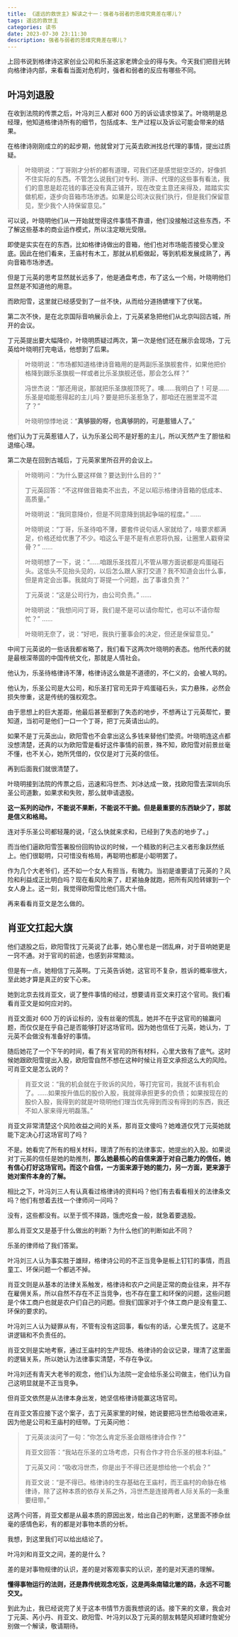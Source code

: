 ```yaml
---
title: 《遥远的救世主》解读之十一：强者与弱者的思维究竟差在哪儿？
tags: 遥远的救世主
categories: 读书
date: 2023-07-30 23:11:30
description: 强者与弱者的思维究竟差在哪儿？
---
```


上回书说到格律诗这家创业公司和乐圣这家老牌企业的得与失。今天我们把目光转向格律诗内部，来看看当面对危机时，强者和弱者的反应有哪些不同。

## 叶冯刘退股

在收到法院的传票之后，叶冯刘三人都对 600 万的诉讼请求惊呆了。叶晓明是总经理，他知道格律诗所有的细节，包括成本、生产过程以及诉讼可能会带来的结果。

在格律诗刚刚成立的的起步期，他就曾对丁元英去欧洲找总代理的事情，提出过质疑。

> 叶晓明说：“丁哥刚才分析的都有道理，可我们还是感觉挺空泛的，好像抓不住实际的东西。不管怎么说我们对专利、测评、代理的这些事有看法，我们的意思是趁花钱的事还没有真正铺开，现在改变主意还来得及，踏踏实实做机柜，逐步向音箱市场渗透。如果是公司决议我们执行，但是我们保留意见，至少我个人持保留意见。”

可以说，叶晓明他们从一开始就觉得这件事情不靠谱，他们没接触过这些东西，不了解这些基本的商业运作模式，所以注定眼光受限。

即使是实实在在的东西，比如格律诗做出的音箱，他们也对市场能否接受心里没底。因此在他们看来，王庙村有木工，那就从机柜做起，等到机柜发展成熟了，再向音箱市场渗透。

但是丁元英的思考显然就长远多了，他是通盘考虑，布了这么一个局，叶晓明他们显然是不知道他的用意。

而欧阳雪，这里就已经感受到了一丝不快，从而给分道扬镳埋下了伏笔。

第二次不快，是在北京国际音响展示会上，丁元英紧急把他们从北京叫回古城，所开的会议。

丁元英提出要大幅降价，叶晓明质疑过两次，第一次是他们还在展示会现场，丁元英给叶晓明打完电话，他想到了后果。

> 叶晓明说：“市场都知道格律诗音箱用的是两副乐圣旗舰套件，如果他把价格降到跟乐圣旗舰一样或者比乐圣旗舰还低，那会怎么样？”
>
> 冯世杰说：“那还用说，那就把乐圣旗舰顶死了。噢……我明白了！可是……乐圣是咱能惹得起的主儿吗？要是把乐圣惹急了，那咱还在圈里混不混了？”
>
> 叶晓明惊悸地说：“**真够狠的呀，也真够阴的，可是惹错人了。**”

他们认为丁元英惹错人了，认为乐圣公司不是好惹的主儿，所以天然产生了胆怯和退缩心理。

第二次是在回到古城后，丁元英家里所召开的会议上。

> 叶晓明问：“为什么要这样做？要达到什么目的？”
>
> 丁元英回答：“不这样做音箱卖不出去，不足以昭示格律诗音箱的低成本、高质量。”
>
> 叶晓明说：“我同意降价，但是不同意降到挑起争端的程度。”
> ......
>
> 叶晓明说：“丁哥，乐圣待咱不薄，要套件说句话人家就给了，啥要求都满足，价格还给优惠了不少。咱这么干是不是有点恩将仇报，让圈里人戳脊梁骨？”
> ......
>
> 叶晓明想了一下，说：“......咱跟乐圣找茬儿不管从哪方面说都是鸡蛋碰石头。这低头不见抬头见的，以后怎么跟人家打交道？我不知道会出什么事，但是肯定会出事。我就向丁哥提一个问题，出了事谁负责？”
>
> 丁元英说：“这是公司行为，由公司负责。”
> ......
>
> 叶晓明说：“我想问问丁哥，我们是不是可以请你帮忙，也可以不请你帮忙？”
> ......
>
> 叶晓明无奈了，说：“好吧，我执行董事会的决定，但还是保留意见。”

中间丁元英说的一些话我都省略了，我们看下这两次叶晓明的表态。他所代表的就是最根深蒂固的中国传统文化，那就是人情社会。

他认为，乐圣待格律诗不薄，格律诗这么做是不道德的，不仁义的，会被人骂的。

他认为，乐圣公司是大公司，和乐圣打官司无异于鸡蛋碰石头，实力悬殊，必然会损失惨重，这是传统的强权观念。

由于思想上的巨大差距，他最后甚至都到了失态的地步，不想再让丁元英帮忙，要知道，当初可是他们一口一个丁哥，把丁元英请出山的。

如果不是丁元英出山，欧阳雪也不会拿出这么多钱来替他们垫资。叶晓明连这点都没想清楚，还真的以为欧阳雪是看好这件事情的前景，殊不知，欧阳雪对前景丝毫不懂，也不关心，她所凭借的，仅仅是对丁元英的信任。

再到后面我们就很清楚了。

叶晓明接到法院的传票之后，迅速和冯世杰、刘冰达成一致，找欧阳雪去深圳向乐圣公司道歉，如果求和失败，那么就申请退股。

**这一系列的动作，不能说不果断，不能说不干脆。但是最重要的东西缺少了，那就是信义和格局。**

连对手乐圣公司都轻蔑的说，「这么快就来求和，已经到了失态的地步了。」

而当他们逼欧阳雪签署股份回购协议的时候，一个精致的利己主义者形象跃然纸上。他们很聪明，只可惜没有格局，再聪明也都是小聪明罢了。

作为几个大老爷们，还不如一个女人有担当，有魄力。当初是谁要请丁元英的？风险和利益成正比明白吗？现在看风险来了，赶紧抽身就跑，把所有风险转嫁到一个女人身上。这一刻，我觉得欧阳雪比他们高大十倍。

再来看看肖亚文是怎么做的。

## 肖亚文扛起大旗

他们退股之后，欧阳雪找丁元英说了此事，她心里也是一团乱麻，对于音响她更是一窍不通。对于官司的前途，也感到非常黯淡。

但是有一点，她相信丁元英啊。丁元英告诉她，这官司不复杂，胜诉的概率很大，至此她才算是真正的安下心来。

她到北京去找肖亚文，说了整件事情的经过，想要请肖亚文来打这个官司。我们看看肖亚文是如何应对的。

肖亚文面对 600 万的诉讼标的，没有丝毫的慌乱，她并不在乎这官司的输赢问题，而仅仅是在乎自己是否能够打好这场官司。因为她也信任丁元英，她认为，丁元英不会做没有准备好的事情。

随后她花了一个下午的时间，看了有关官司的所有材料，心里大致有了底气。这时候她跟欧阳雪提出入股，欧阳雪自然不想在这种时候让肖亚文承担这么大的风险。可肖亚文是怎么说的？

> 肖亚文说：“我的机会就在于败诉的风险，等打完官司，我就不该有机会了。......如果按升值后的股价入股，我就得承担更多的负债；如果按现在的股价入股，我得到的就是叶晓明他们理当优先得到而没有得到的东西，我还不如人家来得光明磊落。”

肖亚文非常清楚这个风险收益之间的关系，那肖亚文傻吗？她难道仅凭丁元英她就能下定决心打这场官司了吗？

不是。她看完了所有的相关材料，理清了所有的法律事实，她提出的入股。如果说对丁元英的信任是她的助推剂，**那么她最核心的自信来源于对自己能力的信任，她有信心打好这场官司。而这个自信，一方面来源于她的能力，另一方面，更来源于她对案件本身的了解。**

相比之下，叶冯刘三人有认真看过格律诗的资料吗？他们有去看看相关的法律条文吗？他们有想着去找一个律师问一问吗？

没有，这些都没有。以至于慌不择路，饿虎吃食一般，就急着要退股。

那么肖亚文又是基于什么做出的判断？为什么他们的判断如此不同？

乐圣的律师给了我们答案。

叶冯刘三人认为事实胜于雄辩，格律诗公司的不正当竞争是板上钉钉的事情，而且童工、环保问题一个都逃不掉。

肖亚文则是从基本的法律关系触发，格律诗和农户之间是正常的商业往来，并不存在雇佣关系，所以自然不存在不正当竞争，也不存在童工和环保的问题，这些问题是个体工商户也就是农户们自己的问题。但我们国家对于个体工商户是没有童工、环保的要求的。

叶冯刘三人认为疑罪从有，不管有没有这回事，看似有的话，心里先慌了。这是不讲逻辑和不负责任的。

肖亚文则是实地考察，通过王庙村的生产现场、格律诗的会议记录，理清了这里面的逻辑关系，所以她认为法律事实清楚，不存在争议。

叶冯刘还有青天大老爷的观念，他们认为法院一定会给乐圣公司做主，他们认为自己这明显就是不正当竞争。

但肖亚文依然是从法律本身出发，她坚信格律诗能赢这场官司。

在肖亚文答应接下这个案子，去丁元英家里的时候，她说要把冯世杰给吸收进来，因为他是公司和王庙村的纽带。丁元英问他：

> 丁元英淡淡问了一句：“你怎么肯定乐圣会跟格律诗合作？”
>
> 肖亚文回答：“我站在乐圣的立场考虑，只有合作才符合乐圣的根本利益。”
>
> 丁元英又问：“吸收冯世杰，你是出于不得已还是想给他一个机会？”
>
> 肖亚文说：“是不得已。格律诗的生存基础在王庙村，而王庙村的命脉在格律诗，除了这种本质的依存关系之外，冯世杰是连接两者人际关系的一条重要纽带。”

这两个问答，肖亚文都是从最本质的原因出发，给出自己的判断，这里面不掺杂丝毫的感情色彩，有的都是对事物本质的分析。

我想，到这里我们可以给出结论了。

叶冯刘和肖亚文之间，差的是什么？

差的是对事物规律的认识，差的是对客观事实的认识，差的是对天道的理解。

**懂得事物运行的法则，还是靠传统观念吃饭，这是两条南辕北辙的路，永远不可能交叉。**

到此为止，我已经说完了关于这本书情节方面我想说的话。接下来的文章，我会对丁元英、芮小丹、肖亚文、欧阳雪、叶冯刘以及丁元英的朋友韩楚风郑建时詹妮分别做一个解读，敬请期待。
